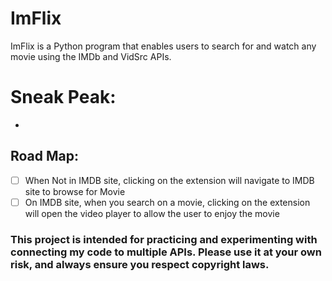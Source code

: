 # ImFlix
ImFlix is a Python program that enables users to search for and watch any movie using the IMDb and VidSrc APIs.

# Sneak Peak:
-

## Road Map:
- [ ] When Not in IMDB site, clicking on the extension will navigate to IMDB site to browse for Movie
- [ ] On IMDB site, when you search on a movie, clicking on the extension will open the video player to allow the user to enjoy the movie

### This project is intended for practicing and experimenting with connecting my code to multiple APIs. Please use it at your own risk, and always ensure you respect copyright laws.
